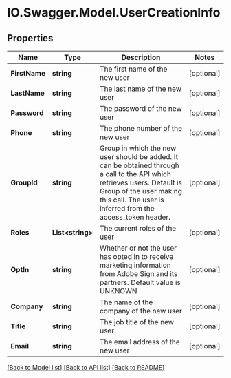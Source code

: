 # IO.Swagger.Model.UserCreationInfo
## Properties

Name | Type | Description | Notes
------------ | ------------- | ------------- | -------------
**FirstName** | **string** | The first name of the new user | [optional] 
**LastName** | **string** | The last name of the new user | [optional] 
**Password** | **string** | The password of the new user | [optional] 
**Phone** | **string** | The phone number of the new user | [optional] 
**GroupId** | **string** | Group in which the new user should be added. It can be obtained through a call to the API which retrieves users. Default is Group of the user making this call. The user is inferred from the access_token header. | [optional] 
**Roles** | **List&lt;string&gt;** | The current roles of the user | [optional] 
**OptIn** | **string** | Whether or not the user has opted in to receive marketing information from Adobe Sign and its partners. Default value is UNKNOWN | [optional] 
**Company** | **string** | The name of the company of the new user | [optional] 
**Title** | **string** | The job title of the new user | [optional] 
**Email** | **string** | The email address of the new user | [optional] 

[[Back to Model list]](../README.md#documentation-for-models) [[Back to API list]](../README.md#documentation-for-api-endpoints) [[Back to README]](../README.md)

